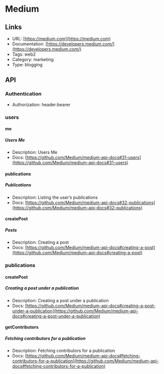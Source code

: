 # Medium

## Links

* URL: [https://medium.com](https://medium.com)
* Documentation: [https://developers.medium.com/](https://developers.medium.com/)
* Tags: web2
* Category: marketing
* Type: blogging

## API

### Authentication

* Authorization: header:bearer

### users

#### me

##### Users Me

* Description: Users Me
* Docs: [https://github.com/Medium/medium-api-docs#31-users](https://github.com/Medium/medium-api-docs#31-users)

#### publications

##### Publications

* Description: Listing the user’s publications
* Docs: [https://github.com/Medium/medium-api-docs#32-publications](https://github.com/Medium/medium-api-docs#32-publications)

#### createPost

##### Posts

* Description: Creating a post
* Docs: [https://github.com/Medium/medium-api-docs#creating-a-post](https://github.com/Medium/medium-api-docs#creating-a-post)

### publications

#### createPost

##### Creating a post under a publication

* Description: Creating a post under a publication
* Docs: [https://github.com/Medium/medium-api-docs#creating-a-post-under-a-publication](https://github.com/Medium/medium-api-docs#creating-a-post-under-a-publication)

#### getContributors

##### Fetching contributors for a publication

* Description: Fetching contributors for a publication
* Docs: [https://github.com/Medium/medium-api-docs#fetching-contributors-for-a-publication](https://github.com/Medium/medium-api-docs#fetching-contributors-for-a-publication)
